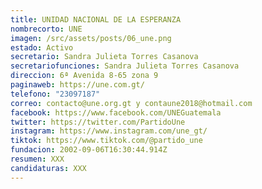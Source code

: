 ```yaml
---
title: UNIDAD NACIONAL DE LA ESPERANZA
nombrecorto: UNE
imagen: /src/assets/posts/06_une.png
estado: Activo
secretario: Sandra Julieta Torres Casanova
secretariofunciones: Sandra Julieta Torres Casanova
direccion: 6ª Avenida 8-65 zona 9
paginaweb: https://une.com.gt/
telefono: "23097187"
correo: contacto@une.org.gt y contaune2018@hotmail.com
facebook: https://www.facebook.com/UNEGuatemala
twitter: https://twitter.com/PartidoUne
instagram: https://www.instagram.com/une_gt/
tiktok: https://www.tiktok.com/@partido_une
fundacion: 2002-09-06T16:30:44.914Z
resumen: XXX
candidaturas: XXX
---
```

